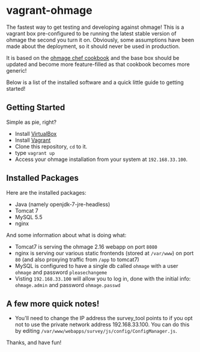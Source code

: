 # vagrant-ohmage

The fastest way to get testing and developing against ohmage! This is a vagrant box pre-configured to be running the latest stable version of ohmage the second you turn it on.  Obviously, some assumptions have been made about the deployment, so it should never be used in production.

It is based on the [ohmage chef cookbook](https://github.com/stevenolen/chef-ohmage) and the base box should be updated and become more feature-filled as that cookbook becomes more generic!

Below is a list of the installed software and a quick little guide to getting started!

## Getting Started

Simple as pie, right?

  * Install [VirtualBox](https://www.virtualbox.org/wiki/Downloads)
  * Install [Vagrant](https://vagrantup.com)
  * Clone this repository, `cd` to it.
  * type `vagrant up`
  * Access your ohmage installation from your system at `192.168.33.100`.

## Installed Packages

Here are the installed packages:

  * Java (namely openjdk-7-jre-headless)
  * Tomcat 7
  * MySQL 5.5
  * nginx

And some information about what is doing what:

  * Tomcat7 is serving the ohmage 2.16 webapp on port `8080`
  * nginx is serving our various static frontends (stored at `/var/www`) on port `80` (and also proxying traffic from `/app` to tomcat7)
  * MySQL is configured to have a single db called `ohmage` with a user `ohmage` and password `pleasechangeme`
  * Visting `192.168.33.100` will allow you to log in, done with the initial info: `ohmage.admin` and password `ohmage.passwd`

## A few more quick notes!

  * You'll need to change the IP address the survey_tool points to if you opt not to use the private network address 192.168.33.100. You can do this by editing `/var/www/webapps/survey/js/config/ConfigManager.js`.

  Thanks, and have fun!
